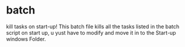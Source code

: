 # batch
kill tasks on start-up!
This batch file kills all the tasks listed in the batch script on start up, u yust have to modify and move it in to the Start-up windows Folder.
